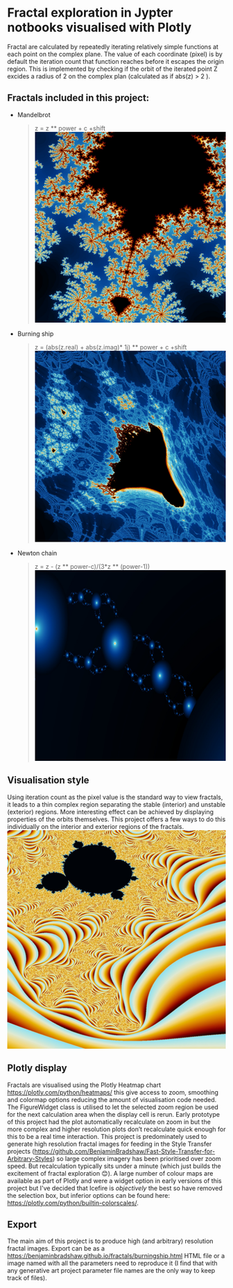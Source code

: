 # Fractal exploration in Jypter notbooks visualised with Plotly
Fractal are calculated by repeatedly iterating relatively simple functions at each point on the complex plane. 
The value of each coordinate (pixel) is by default the iteration count that function reaches before it escapes the origin region. 
This is implemented by checking if the orbit of the iterated point Z excides a radius of 2 on the complex plan (calculated as if abs(z) > 2 ).

## Fractals included in this project:
- Mandelbrot
  > z = z ** power + c +shift
  ![alt text](https://raw.githubusercontent.com/BenjaminBradshaw/fractals/master/20200910-124134.jpeg "Mandelbrot")
  
- Burning ship
  >  z = (abs(z.real) + abs(z.imag)* 1j) ** power + c +shift
![alt text](https://raw.githubusercontent.com/BenjaminBradshaw/fractals/master/20200910-140517.jpeg "Burning ship")

- Newton chain
  > z = z - (z ** power-c)/(3*z ** (power-1))
  ![alt text](https://raw.githubusercontent.com/BenjaminBradshaw/fractals/master/Newton%5E2.0%2B0.0(-0.4062%2C-0.0617)%2C(0.0533%2C0.2755)orbit_distance_logorbit_distance20200912-101201.jpeg "Newton chain")
## Visualisation style
Using iteration count as the pixel value is the standard way to view fractals, it leads to a thin complex region separating the stable (interior) and unstable (exterior) regions. More interesting effect can be achieved by displaying properties of the orbits themselves. This project offers a few ways to do this individually on the interior and exterior regions of the fractals.
![alt text](https://raw.githubusercontent.com/BenjaminBradshaw/fractals/master/20200910-201450.jpeg "Exterior orbit distance")

## Plotly display 
Fractals are visualised using the Plotly Heatmap chart https://plotly.com/python/heatmaps/ this give access to zoom, smoothing and colormap options reducing the amount of visualisation code needed. The FigureWidget class is utilised to let the selected zoom region be used for the next calculation area when the display cell is rerun. Early prototype of this project had the plot automatically recalculate on zoom in but the more complex and higher resolution plots don’t recalculate quick enough for this to be a real time interaction. This project is predominately used to generate high resolution fractal images for feeding in the Style Transfer projects  (https://github.com/BenjaminBradshaw/Fast-Style-Transfer-for-Arbitrary-Styles) so large complex imagery has been prioritised over zoom speed. But recalculation typically sits under a minute (which just builds the excitement of fractal exploration 😊). A large number of colour maps are available as part of Plotly and were a widget option in early versions of this project but I've decided that Icefire is *objectively* the best so have removed the selection box, but inferior  options can be found here: https://plotly.com/python/builtin-colorscales/.

## Export
The main aim of this project is to produce high (and arbitrary) resolution fractal images. Export can be as a https://benjaminbradshaw.github.io/fractals/burningship.html HTML file or a image named with all the parameters need to reproduce it (I find that with any generative art project parameter file names are the only way to keep track of files). 

